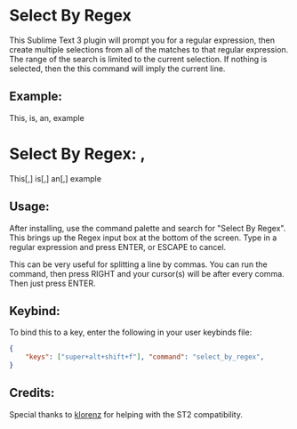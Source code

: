 Select By Regex
===============
This Sublime Text 3 plugin will prompt you for a regular expression, then create multiple selections from all of the matches to that regular expression. The range of the search is limited to the current selection. If nothing is selected, then the this command will imply the current line.

Example:
--------
This, is, an, example

 # Select By Regex: ,

This[,] is[,] an[,] example

Usage:
------
After installing, use the command palette and search for "Select By Regex". This brings up the Regex input box at the bottom of the screen. Type in a regular expression and press ENTER, or ESCAPE to cancel.

This can be very useful for splitting a line by commas. You can run the command, then press RIGHT and your cursor(s) will be after every comma. Then just press ENTER.

Keybind:
--------
To bind this to a key, enter the following in your user keybinds file:

````json
{
    "keys": ["super+alt+shift+f"], "command": "select_by_regex",
}
````

Credits:
--------
Special thanks to [klorenz](https://github.com/klorenz) for helping with the ST2 compatibility.
